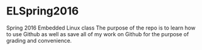 # ELSpring2016
Spring 2016 Embedded Linux class
The purpose of the repo is to learn how to use Github as well as save all of my work on Github for the purpose of
grading and convenience.
